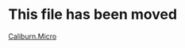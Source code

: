 ﻿# This file has been moved

[Caliburn.Micro](https://github.com/microsoft/WindowsTemplateStudio/blob/release/docs/UWP/frameworks/caliburnmicro.md)
